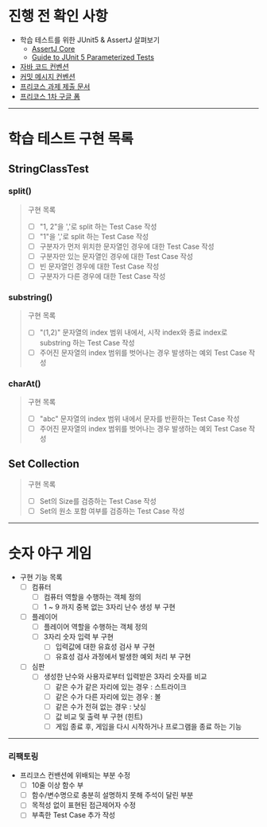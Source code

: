 # 진행 전 확인 사항
 - 학습 테스트를 위한 JUnit5 & AssertJ 살펴보기
   - [AssertJ Core](https://joel-costigliola.github.io/assertj/assertj-core-features-highlight.html#JUnitSoftAssertions)
   - [Guide to JUnit 5 Parameterized Tests](https://www.baeldung.com/parameterized-tests-junit-5)
- [자바 코드 컨벤션](https://github.com/woowacourse/woowacourse-docs/tree/master/styleguide/java)
- [커밋 메시지 컨벤션](https://gist.github.com/stephenparish/9941e89d80e2bc58a153)
- [프리코스 과제 제출 문서](https://github.com/next-step/nextstep-docs/tree/master/precourse)
- [프리코스 1차 구글 폼](https://forms.gle/tQj3yyD9uP5MF7Hx8)
---

# 학습 테스트 구현 목록
## StringClassTest

### split()
> 구현 목록
> - [ ] "1, 2"을 ','로 split 하는 Test Case 작성
> - [ ] "1"을 ','로 split 하는 Test Case 작성
> - [ ] 구분자가 먼저 위치한 문자열인 경우에 대한 Test Case 작성
> - [ ] 구분자만 있는 문자열인 경우에 대한 Test Case 작성
> - [ ] 빈 문자열인 경우에 대한 Test Case 작성
> - [ ] 구분자가 다른 경우에 대한 Test Case 작성

### substring()
> 구현 목록
> - [ ] "(1,2)" 문자열의 index 범위 내에서, 시작 index와 종료 index로 substring 하는 Test Case 작성
> - [ ] 주어진 문자열의 index 범위를 벗어나는 경우 발생하는 예외 Test Case 작성

### charAt()
> 구현 목록
> - [ ] "abc" 문자열의 index 범위 내에서 문자를 반환하는 Test Case 작성
> - [ ] 주어진 문자열의 index 범위를 벗어나는 경우 발생하는 예외 Test Case 작성

## Set Collection
> 구현 목록
> - [ ] Set의 Size를 검증하는 Test Case 작성
> - [ ] Set의 원소 포함 여부를 검증하는 Test Case 작성
---
# 숫자 야구 게임
- 구현 기능 목록
  - [ ] 컴퓨터
    - [ ] 컴퓨터 역할을 수행하는 객체 정의
    - [ ] 1 ~ 9 까지 중복 없는 3자리 난수 생성 부 구현
  - [ ] 플레이어
    - [ ] 플레이어 역할을 수행하는 객체 정의
    - [ ] 3자리 숫자 입력 부 구현
      - [ ] 입력값에 대한 유효성 검사 부 구현
      - [ ] 유효성 검사 과정에서 발생한 예외 처리 부 구현
  - [ ] 심판
    - [ ] 생성한 난수와 사용자로부터 입력받은 3자리 숫자를 비교
      - [ ] 같은 수가 같은 자리에 있는 경우 : 스트라이크
      - [ ] 같은 수가 다른 자리에 있는 경우 : 볼
      - [ ] 같은 수가 전혀 없는 경우 : 낫싱
      - [ ] 값 비교 및 출력 부 구현 (힌트)
      - [ ] 게임 종료 후, 게임을 다시 시작하거나 프로그램을 종료 하는 기능
---
### 리팩토링
- 프리코스 컨밴션에 위배되는 부분 수정
  - [ ] 10줄 이상 함수 부
  - [ ] 함수/변수명으로 충분히 설명하지 못해 주석이 달린 부분
  - [ ] 목적성 없이 표현된 접근제어자 수정
  - [ ] 부족한 Test Case 추가 작성